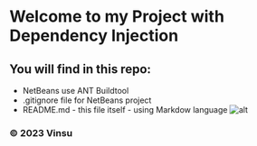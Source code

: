 # Welcome to my Project with Dependency Injection 

## You will find in this repo:

* NetBeans use ANT Buildtool
* .gitignore file for NetBeans project
* README.md - this file itself - using Markdow language
![alt](http://file:///C:/Users/toan0/OneDrive/Desktop/z4120953419603_9147ebcd2e2397b3cfe67d9a87dbd96b.jpg)

### © 2023 Vinsu 